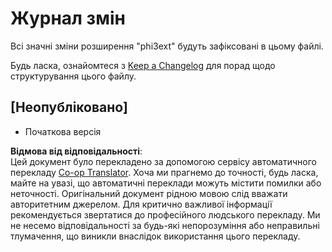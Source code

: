 <!--
CO_OP_TRANSLATOR_METADATA:
{
  "original_hash": "dbb0b6218ce5f9cf0ede8f4201f6ad58",
  "translation_date": "2025-07-09T20:12:01+00:00",
  "source_file": "code/07.Lab/01/AIPC/extensions/phi3ext/CHANGELOG.md",
  "language_code": "uk"
}
-->
# Журнал змін

Всі значні зміни розширення "phi3ext" будуть зафіксовані в цьому файлі.

Будь ласка, ознайомтеся з [Keep a Changelog](http://keepachangelog.com/) для порад щодо структурування цього файлу.

## [Неопубліковано]

- Початкова версія

**Відмова від відповідальності**:  
Цей документ було перекладено за допомогою сервісу автоматичного перекладу [Co-op Translator](https://github.com/Azure/co-op-translator). Хоча ми прагнемо до точності, будь ласка, майте на увазі, що автоматичні переклади можуть містити помилки або неточності. Оригінальний документ рідною мовою слід вважати авторитетним джерелом. Для критично важливої інформації рекомендується звертатися до професійного людського перекладу. Ми не несемо відповідальності за будь-які непорозуміння або неправильні тлумачення, що виникли внаслідок використання цього перекладу.
